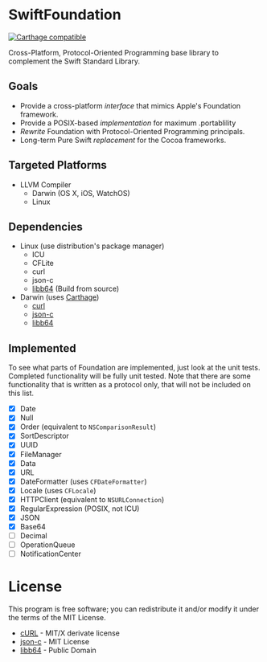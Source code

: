 # SwiftFoundation #
[![Carthage compatible](https://img.shields.io/badge/Carthage-compatible-4BC51D.svg?style=flat)](https://github.com/Carthage/Carthage)

Cross-Platform, Protocol-Oriented Programming base library to complement the Swift Standard Library.

## Goals

- Provide a cross-platform *interface* that mimics Apple's Foundation framework.
- Provide a POSIX-based *implementation* for maximum .portablility
- *Rewrite* Foundation with Protocol-Oriented Programming principals.
- Long-term Pure Swift *replacement* for the Cocoa frameworks.

## Targeted Platforms

- LLVM Compiler
   - Darwin (OS X, iOS, WatchOS)
   - Linux

## Dependencies
- Linux (use distribution's package manager)
	- ICU
	- CFLite
	- curl
	- json-c
	- [libb64](http://libb64.sourceforge.net) (Build from source)
- Darwin (uses [Carthage](https://github.com/Carthage/Carthage))
	- [curl](https://github.com/PureSwift/curl)
	- [json-c](https://github.com/PureSwift/json-c)
	- [libb64](https://github.com/PureSwift/libb64)

## Implemented
To see what parts of Foundation are implemented, just look at the unit tests. Completed functionality will be fully unit tested. Note that there are some functionality that is written as a protocol only, that will not be included on this list.

- [x] Date
- [x] Null
- [x] Order (equivalent to ```NSComparisonResult```)
- [x] SortDescriptor
- [x] UUID
- [x] FileManager
- [x] Data
- [x] URL
- [x] DateFormatter (uses ```CFDateFormatter```)
- [x] Locale (uses ```CFLocale```)
- [x] HTTPClient (equivalent to ```NSURLConnection```)
- [X] RegularExpression (POSIX, not ICU)
- [x] JSON
- [x] Base64
- [ ] Decimal
- [ ] OperationQueue
- [ ] NotificationCenter

# License

This program is free software; you can redistribute it and/or modify it under the terms of the MIT License.

- [cURL](http://curl.haxx.se/docs/copyright.html) - MIT/X derivate license
- [json-c](https://github.com/json-c/json-c/wiki#license) - MIT License
- [libb64](http://sourceforge.net/p/libb64/git/ci/master/tree/LICENSE) - Public Domain